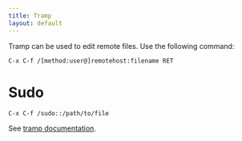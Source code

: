 ```yaml
---
title: Tramp
layout: default
---
```


Tramp can be used to edit remote files.  Use the following command:

    C-x C-f /[method:user@]remotehost:filename RET

# Sudo

    C-x C-f /sudo::/path/to/file

See [tramp documentation](http://www.gnu.org/software/tramp/).
